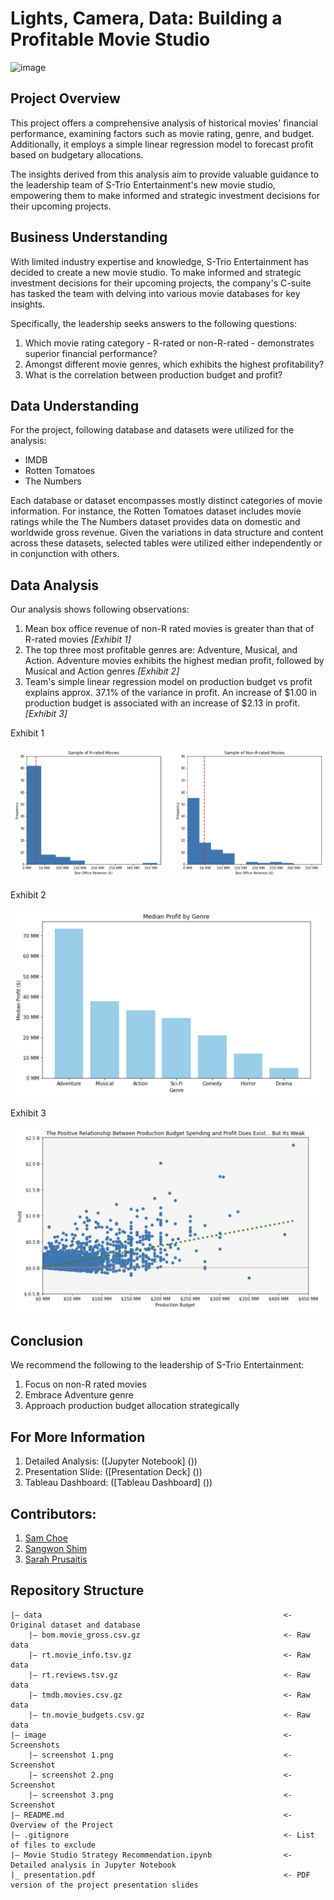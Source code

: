 # Lights, Camera, Data: Building a Profitable Movie Studio

![image](https://cdn.discordapp.com/attachments/1220454419032702979/1222963174245138485/background_image.jpg?ex=66182036&is=6605ab36&hm=ea721a2a737e3dd215bbc3a1811a7102bcd4b3d5ce2f7abe74b778263eba9a81&)

## Project Overview
This project offers a comprehensive analysis of historical movies' financial performance, examining factors such as movie rating, genre, and budget. Additionally, it employs a simple linear regression model to forecast profit based on budgetary allocations.

The insights derived from this analysis aim to provide valuable guidance to the leadership team of S-Trio Entertainment's new movie studio, empowering them to make informed and strategic investment decisions for their upcoming projects.


## Business Understanding
With limited industry expertise and knowledge, S-Trio Entertainment has decided to create a new movie studio. To make informed and strategic investment decisions for their upcoming projects, the company's C-suite has tasked the team with delving into various movie databases for key insights.

Specifically, the leadership seeks answers to the following questions:

1. Which movie rating category - R-rated or non-R-rated - demonstrates superior financial performance?
2. Amongst different movie genres, which exhibits the highest profitability?
3. What is the correlation between production budget and profit?

## Data Understanding
For the project, following database and datasets were utilized for the analysis:

- IMDB
- Rotten Tomatoes
- The Numbers
  
Each database or dataset encompasses mostly distinct categories of movie information. For instance, the Rotten Tomatoes dataset includes movie ratings while the The Numbers dataset provides data on domestic and worldwide gross revenue. Given the variations in data structure and content across these datasets, selected tables were utilized either independently or in conjunction with others.

## Data Analysis
Our analysis shows following observations:

1. Mean box office revenue of non-R rated movies is greater than that of R-rated movies  *[Exhibit 1]*
2. The top three most profitable genres are: Adventure, Musical, and Action. Adventure movies exhibits the highest median profit, followed by Musical and Action genres  *[Exhibit 2]*
3. Team's simple linear regression model on production budget vs profit explains approx. 37.1% of the variance in profit. An increase of $1.00 in production budget is associated with an increase of $2.13 in profit.  *[Exhibit 3]*

Exhibit 1

![image](https://github.com/sangwon224/Movie_Studio_Strategy_Recommendation/blob/main/image/screenshot%201.png)

Exhibit 2

![image](https://github.com/sangwon224/Movie_Studio_Strategy_Recommendation/blob/main/image/screenshot%202.png)

Exhibit 3

![image](https://github.com/sangwon224/Movie_Studio_Strategy_Recommendation/blob/main/image/screenshot%203.png)

## Conclusion
We recommend the following to the leadership of S-Trio Entertainment:

1. Focus on non-R rated movies
2. Embrace Adventure genre
3. Approach production budget allocation strategically

## For More Information
1. Detailed Analysis:  ([Jupyter Notebook] ())
2. Presentation Slide: ([Presentation Deck] ())
3. Tableau Dashboard:  ([Tableau Dashboard] ())

## Contributors:
1. [Sam Choe](https://github.com/schoe4208)
2. [Sangwon Shim](https://github.com/sangwon224)
3. [Sarah Prusaitis](https://github.com/sarahprusaitis)

## Repository Structure
```
|— data                                                      <- Original dataset and database
    |— bom.movie_gross.csv.gz                                <- Raw data
    |— rt.movie_info.tsv.gz                                  <- Raw data
    |— rt.reviews.tsv.gz                                     <- Raw data
    |— tmdb.movies.csv.gz                                    <- Raw data
    |— tn.movie_budgets.csv.gz                               <- Raw data
|— image                                                     <- Screenshots
    |— screenshot 1.png                                      <- Screenshot
    |— screenshot 2.png                                      <- Screenshot
    |— screenshot 3.png                                      <- Screenshot
|— README.md                                                 <- Overview of the Project
|— .gitignore                                                <- List of files to exclude
|— Movie Studio Strategy Recommendation.ipynb                <- Detailed analysis in Jupyter Notebook
|_ presentation.pdf                                          <- PDF version of the project presentation slides
```


